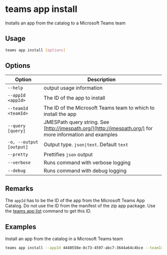 # teams app install

Installs an app from the catalog to a Microsoft Teams team

## Usage

```sh
teams app install [options]
```

## Options

Option|Description
------|-----------
`--help`|output usage information
`--appId <appId>`|The ID of the app to install
`--teamId <teamId>`|The ID of the Microsoft Teams team to which to install the app
`--query [query]`|JMESPath query string. See [http://jmespath.org/](http://jmespath.org/) for more information and examples
`-o, --output [output]`|Output type. `json\|text`. Default `text`
`--pretty`|Prettifies `json` output
`--verbose`|Runs command with verbose logging
`--debug`|Runs command with debug logging

## Remarks

The `appId` has to be the ID of the app from the Microsoft Teams App Catalog. Do not use the ID from the manifest of the zip app package. Use the [teams app list](./app-list.md) command to get this ID.

## Examples

Install an app from the catalog in a Microsoft Teams team

```sh
teams app install --appId 4440558e-8c73-4597-abc7-3644a64c4bce --teamId 2609af39-7775-4f94-a3dc-0dd67657e900
```